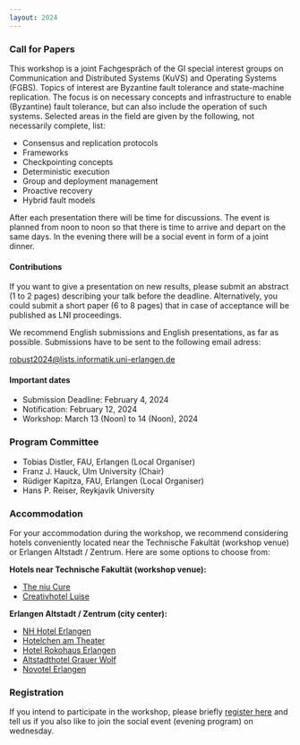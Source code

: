 ```yaml
---
layout: 2024
---
```


### Call for Papers

This workshop is a joint Fachgespräch of the GI special interest groups on Communication and Distributed Systems (KuVS) and Operating Systems (FGBS). Topics of interest are Byzantine fault tolerance and state-machine replication. The focus is on necessary concepts and infrastructure to enable (Byzantine) fault tolerance, but can also include the operation of such systems. Selected areas in the field are given by the following, not necessarily complete, list:


* Consensus and replication protocols
* Frameworks
* Checkpointing concepts
* Deterministic execution
* Group and deployment management
* Proactive recovery
* Hybrid fault models

<!-- * System support for blockchain
* System support for resource-limited devices and blockchain
* Resilient agreement protocols
* Trusted execution for improved resilience of decentralized infrastructures
* Blockchain consistency
* Cryptocurrency attacks and incentives
* Smart contract performance and security
* Blockchain soft and hard forks
* Anonymity and confidentiality in distributed ledgers
* Governance of distributed ledgers
* Scalability of distributed ledgers
* Use cases
* Novel application scenarios -->

After each presentation there will be time for discussions. The event is planned from noon to noon so that there is time to arrive and depart on the same days. In the evening there will be a social event in form of a joint dinner.

#### Contributions

If you want to give a presentation on new results, please submit an abstract (1 to 2 pages) describing your talk before the deadline. 
Alternatively, you could submit a short paper (6 to 8 pages) that in case of acceptance will be published as LNI proceedings. 

We recommend English submissions and English presentations, as far as possible. Submissions have to be sent to the following email adress:

[robust2024@lists.informatik.uni-erlangen.de](mailto:robust2024@lists.informatik.uni-erlangen.de) 

#### Important dates

* Submission Deadline: February 4, 2024
* Notification: February 12, 2024
* Workshop: March 13 (Noon) to 14 (Noon), 2024

### Program Committee


* Tobias Distler, FAU, Erlangen (Local Organiser)
* Franz J. Hauck, Ulm University (Chair)
* Rüdiger Kapitza, FAU, Erlangen (Local Organiser)
* Hans P. Reiser, Reykjavík University


### Accommodation

For your accommodation during the workshop, we recommend considering hotels conveniently located near the Technische Fakultät (workshop venue) or Erlangen Altstadt / Zentrum. Here are some options to choose from:

**Hotels near Technische Fakultät (workshop venue):**

* [The niu Cure](https://the.niu.de/hotels/deutschland/erlangen/the-niu-cure)
* [Creativhotel Luise](https://www.hotel-luise.de/)


**Erlangen Altstadt / Zentrum (city center):**

* [NH Hotel Erlangen](https://www.nh-hotels.com/en/hotel/nh-erlangen)
* [Hotelchen am Theater](www.hotelchen-am-theater.de)
* [Hotel Rokohaus Erlangen](https://hotel-rokokohaus-erlangen.hotel-mix.de/)
* [Altstadthotel Grauer Wolf](https://grauer-wolf.de/)
* [Novotel Erlangen](https://all.accor.com/hotel/5376/index.de.shtml?utm_campaign=seo+maps&utm_medium=seo+maps&utm_source=google+Maps)



### Registration

If you intend to participate in the workshop, please briefly [register here](https://www.betriebssysteme.org/aktivitaeten/treffen/robust2024/) and tell us if you also like to join the social event (evening program) on wednesday.


